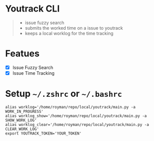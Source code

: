 # Youtrack CLI
> - issue fuzzy search
> - submits the worked time on a issue to youtrack
> - keeps a local worklog for the time tracking

# Featues
-[x]  Issue Fuzzy Search
-[x]  Issue Time Tracking

# Setup `~/.zshrc` or `~/.bashrc`
    alias worklog='/home/royman/repo/local/youtrack/main.py -a WORK_IN_PROGRESS'
    alias worklog_show='/home/royman/repo/local/youtrack/main.py -a SHOW_WORK_LOG'
    alias worklog_clear='/home/royman/repo/local/youtrack/main.py -a CLEAR_WORK_LOG'
    export YOUTRACK_TOKEN='YOUR_TOKEN'
